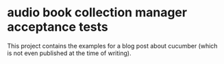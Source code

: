 # audio book collection manager acceptance tests

This project contains the examples for a blog post about cucumber (which is not
even published at the time of writing).
